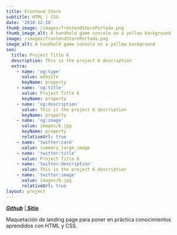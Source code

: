 ```yaml
---
title: Frontend Store
subtitle: HTML | CSS
date: '2018-12-18'
thumb_image: /images/frontendStorePortada.png
thumb_image_alt: A handheld game console on a yellow background
image: /images/frontendStorePortada.png
image_alt: A handheld game console on a yellow background
seo:
  title: Project Title 6
  description: This is the project 6 description
  extra:
    - name: 'og:type'
      value: website
      keyName: property
    - name: 'og:title'
      value: Project Title 6
      keyName: property
    - name: 'og:description'
      value: This is the project 6 description
      keyName: property
    - name: 'og:image'
      value: images/6.jpg
      keyName: property
      relativeUrl: true
    - name: 'twitter:card'
      value: summary_large_image
    - name: 'twitter:title'
      value: Project Title 6
    - name: 'twitter:description'
      value: This is the project 6 description
    - name: 'twitter:image'
      value: images/6.jpg
      relativeUrl: true
layout: project
---
```

[***Github***](https://github.com/andiparodi/FrontendStore-Maquetacion) |[ ***Sitio***](https://andiproyecto2.netlify.app/)

Maquetación de landing page para poner en práctica conocimientos aprendidos con HTML y CSS.
